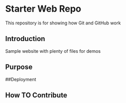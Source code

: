 # Starter Web Repo

This repository is for showing how Git and GitHub work

## Introduction

Sample website with plenty of files for demos

## Purpose

##Deployment


## How TO Contribute
